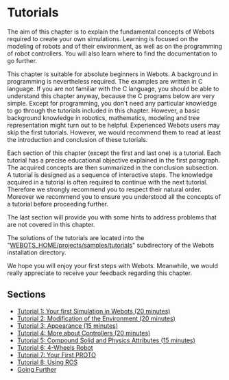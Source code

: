# Tutorials

The aim of this chapter is to explain the fundamental concepts of Webots required to create your own simulations.
Learning is focused on the modeling of robots and of their environment, as well as on the programming of robot controllers.
You will also learn where to find the documentation to go further.

This chapter is suitable for absolute beginners in Webots.
A background in programming is nevertheless required.
The examples are written in C language.
If you are not familiar with the C language, you should be able to understand this chapter anyway, because the C programs below are very simple.
Except for programming, you don't need any particular knowledge to go through the tutorials included in this chapter.
However, a basic background knowledge in robotics, mathematics, modeling and tree representation might turn out to be helpful.
Experienced Webots users may skip the first tutorials.
However, we would recommend them to read at least the introduction and conclusion of these tutorials.

Each section of this chapter (except the first and last one) is a tutorial.
Each tutorial has a precise educational objective explained in the first paragraph.
The acquired concepts are then summarized in the conclusion subsection.
A tutorial is designed as a sequence of interactive steps.
The knowledge acquired in a tutorial is often required to continue with the next tutorial.
Therefore we strongly recommend you to respect their natural order.
Moreover we recommend you to ensure you understood all the concepts of a tutorial before proceeding further.

The last section will provide you with some hints to address problems that are not covered in this chapter.

The solutions of the tutorials are located into the "[WEBOTS\_HOME/projects/samples/tutorials](https://github.com/omichel/webots/tree/master/projects/samples/tutorials)" subdirectory of the Webots installation directory.

We hope you will enjoy your first steps with Webots.
Meanwhile, we would really appreciate to receive your feedback regarding this chapter.

## Sections

- [Tutorial 1: Your first Simulation in Webots (20 minutes)](tutorial-1-your-first-simulation-in-webots-20-minutes.md)
- [Tutorial 2: Modification of the Environment (20 minutes)](tutorial-2-modification-of-the-environment-20-minutes.md)
- [Tutorial 3: Appearance (15 minutes)](tutorial-3-appearance-15-minutes.md)
- [Tutorial 4: More about Controllers (20 minutes)](tutorial-4-more-about-controllers-20-minutes.md)
- [Tutorial 5: Compound Solid and Physics Attributes (15 minutes)](tutorial-5-compound-solid-and-physics-attributes-15-minutes.md)
- [Tutorial 6: 4-Wheels Robot](tutorial-6-4-wheels-robot.md)
- [Tutorial 7: Your First PROTO](tutorial-7-your-first-proto.md)
- [Tutorial 8: Using ROS](tutorial-8-using-ros.md)
- [Going Further](going-further.md)
